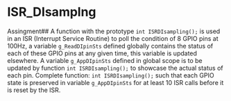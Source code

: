 # ISR_DIsamplng
Assingment##
A function with the prototype `int ISRDIsampling();` is used in an ISR (Interrupt Service
Routine) to poll the condition of 8 GPIO pins at 100Hz, a variable `g_ReadDIpinSts` defined
globally contains the status of each of these GPIO pins at any given time, this variable is
updated elsewhere.
A variable `g_AppDIpinSts` defined in global scope is to be updated by function `int
ISRDIsampling();` to showcase the actual status of each pin.
Complete function: `int ISRDIsampling();` such that each GPIO state is preserved in variable
`g_AppDIpinSts` for at least 10 ISR calls before it is reset by the ISR.
